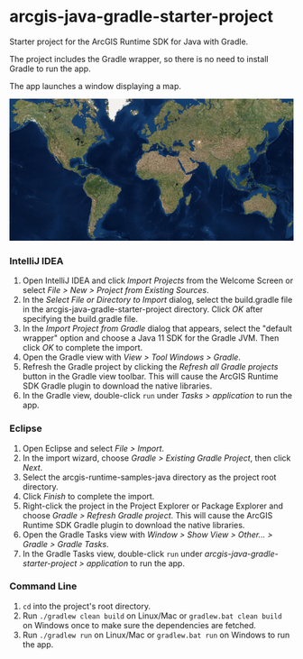 # arcgis-java-gradle-starter-project
Starter project for the ArcGIS Runtime SDK for Java with Gradle. 

The project includes the Gradle wrapper, so there is no need to install Gradle to run the app.

The app launches a window displaying a map.

![screenshot](screenshot.png)

### IntelliJ IDEA

1. Open IntelliJ IDEA and click _Import Projects_ from the Welcome Screen or select _File > New > Project from Existing Sources_.
2. In the _Select File or Directory to Import_ dialog, select the build.gradle file in the arcgis-java-gradle-starter-project directory. Click _OK_ after specifying the build.gradle file.
3. In the _Import Project from Gradle_ dialog that appears, select the "default wrapper" option and choose a Java 11 SDK for the Gradle JVM. Then click _OK_ to complete the import.
4. Open the Gradle view with _View > Tool Windows > Gradle_.
5. Refresh the Gradle project by clicking the _Refresh all Gradle projects_ button in the Gradle view toolbar. This will cause the ArcGIS Runtime SDK Gradle plugin to download the native libraries.
6. In the Gradle view, double-click `run` under _Tasks > application_ to run the app.

### Eclipse

1. Open Eclipse and select _File > Import_.
2. In the import wizard, choose _Gradle > Existing Gradle Project_, then click _Next_.
3. Select the arcgis-runtime-samples-java directory as the project root directory.
4. Click _Finish_ to complete the import.
5. Right-click the project in the Project Explorer or Package Explorer and choose _Gradle > Refresh Gradle project_. This will cause the ArcGIS Runtime SDK Gradle plugin to download the native libraries.
6. Open the Gradle Tasks view with _Window > Show View > Other... > Gradle > Gradle Tasks_.
7. In the Gradle Tasks view, double-click `run` under _arcgis-java-gradle-starter-project > application_ to run the app.

### Command Line

1. `cd` into the project's root directory.
2. Run `./gradlew clean build` on Linux/Mac or `gradlew.bat clean build` on Windows once to make sure the dependencies are fetched.
3. Run `./gradlew run` on Linux/Mac or `gradlew.bat run` on Windows to run the app.